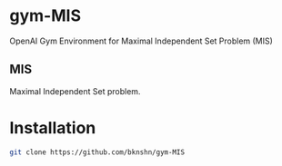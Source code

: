 # gym-MIS

OpenAI Gym Environment for Maximal Independent Set Problem (MIS)

## MIS
Maximal Independent Set problem.

# Installation

```bash
git clone https://github.com/bknshn/gym-MIS
```
